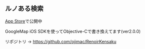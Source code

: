 ## ルノある検索

[App Store](https://itunes.apple.com/jp/app/id558263797)で公開中

GoogleMap iOS SDKを使ってObjective-Cで書き換えてます(ver2.0.0)

リポジトリ → https://github.com/ojimac/RenoirKensaku
